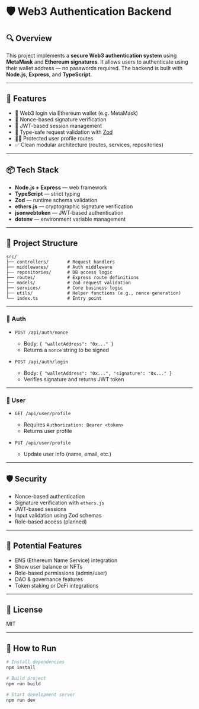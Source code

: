 # 🛡️ Web3 Authentication Backend

## 🔍 Overview

This project implements a **secure Web3 authentication system** using **MetaMask** and **Ethereum signatures**. It allows users to authenticate using their wallet address — no passwords required. The backend is built with **Node.js**, **Express**, and **TypeScript**.

---

## 🚀 Features

- 🔐 Web3 login via Ethereum wallet (e.g. MetaMask)
- 🔁 Nonce-based signature verification
- 📄 JWT-based session management
- 🧪 Type-safe request validation with [Zod](https://zod.dev)
- 🧑‍💼 Protected user profile routes
- ✅ Clean modular architecture (routes, services, repositories)

---

## 📦 Tech Stack

- **Node.js + Express** — web framework
- **TypeScript** — strict typing
- **Zod** — runtime schema validation
- **ethers.js** — cryptographic signature verification
- **jsonwebtoken** — JWT-based authentication
- **dotenv** — environment variable management

---

## 📁 Project Structure

```
src/
├── controllers/       # Request handlers
├── middlewares/       # Auth middleware
├── repositories/      # DB access logic
├── routes/            # Express route definitions
├── models/            # Zod request validation
├── services/          # Core business logic
├── utils/             # Helper functions (e.g., nonce generation)
└── index.ts           # Entry point
```

---

### 🔐 Auth

- `POST /api/auth/nonce`

  - Body: `{ "walletAddress": "0x..." }`
  - Returns a `nonce` string to be signed

- `POST /api/auth/login`
  - Body: `{ "walletAddress": "0x...", "signature": "0x..." }`
  - Verifies signature and returns JWT token

---

### 👤 User

- `GET /api/user/profile`

  - Requires `Authorization: Bearer <token>`
  - Returns user profile

- `PUT /api/user/profile`
  - Update user info (name, email, etc.)

---

## 🛡️ Security

- Nonce-based authentication
- Signature verification with `ethers.js`
- JWT-based sessions
- Input validation using Zod schemas
- Role-based access (planned)

---

## 🧠 Potential Features

- ENS (Ethereum Name Service) integration
- Show user balance or NFTs
- Role-based permissions (admin/user)
- DAO & governance features
- Token staking or DeFi integrations

---

## 📄 License

MIT

---

## 🧪 How to Run

```bash
# Install dependencies
npm install

# Build project
npm run build

# Start development server
npm run dev
```
